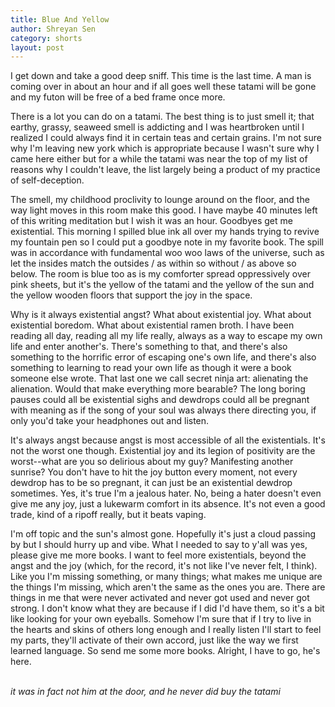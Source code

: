 ```yaml
---
title: Blue And Yellow
author: Shreyan Sen
category: shorts
layout: post
---
```


I get down and take a good deep sniff. This time is the last time. A man is coming over in about an hour and if all goes well these tatami will be gone and my futon will be free of a bed frame once more.

There is a lot you can do on a tatami. The best thing is to just smell it; that earthy, grassy, seaweed smell is addicting and I was heartbroken until I realized I could always find it in certain teas and certain grains. I'm not sure why I'm leaving new york which is appropriate because I wasn't sure why I came here either but for a while the tatami was near the top of my list of reasons why I couldn't leave, the list largely being a product of my practice of self-deception.

The smell, my childhood proclivity to lounge around on the floor, and the way light moves in this room make this good. I have maybe 40 minutes left of this writing meditation but I wish it was an hour. Goodbyes get me existential. This morning I spilled blue ink all over my hands trying to revive my fountain pen so I could put a goodbye note in my favorite book. The spill was in accordance with fundamental woo woo laws of the universe, such as let the insides match the outsides / as within so without / as above so below. The room is blue too as is my comforter spread oppressively over pink sheets, but it's the yellow of the tatami and the yellow of the sun and the yellow wooden floors that support the joy in the space.

Why is it always existential angst? What about existential joy. What about existential boredom. What about existential ramen broth. I have been reading all day, reading all my life really, always as a way to escape my own life and enter another's. There's something to that, and there's also something to the horrific error of escaping one's own life, and there's also something to learning to read your own life as though it were a book someone else wrote. That last one we call secret ninja art: alienating the alienation. Would that make everything more bearable? The long boring pauses could all be existential sighs and dewdrops could all be pregnant with meaning as if the song of your soul was always there directing you, if only you'd take your headphones out and listen.

It's always angst because angst is most accessible of all the existentials. It's not the worst one though. Existential joy and its legion of positivity are the worst--what are you so delirious about my guy? Manifesting another sunrise? You don't have to hit the joy button every moment, not every dewdrop has to be so pregnant, it can just be an existential dewdrop sometimes. Yes, it's true I'm a jealous hater. No, being a hater doesn't even give me any joy, just a lukewarm comfort in its absence. It's not even a good trade, kind of a ripoff really, but it beats vaping.

I'm off topic and the sun's almost gone. Hopefully it's just a cloud passing by but I should hurry up and vibe. What I needed to say to y'all was yes, please give me more books. I want to feel more existentials, beyond the angst and the joy (which, for the record, it's not like I've never felt, I think). Like you I'm missing something, or many things; what makes me unique are the things I'm missing, which aren't the same as the ones you are. There are things in me that were never activated and never got used and never got strong. I don't know what they are because if I did I'd have them, so it's a bit like looking for your own eyeballs. Somehow I'm sure that if I try to live in the hearts and skins of others long enough and I really listen I'll start to feel my parts, they'll activate of their own accord, just like the way we first learned language. So send me some more books. Alright, I have to go, he's here.
<br/><br/>

*it was in fact not him at the door, and he never did buy the tatami*
